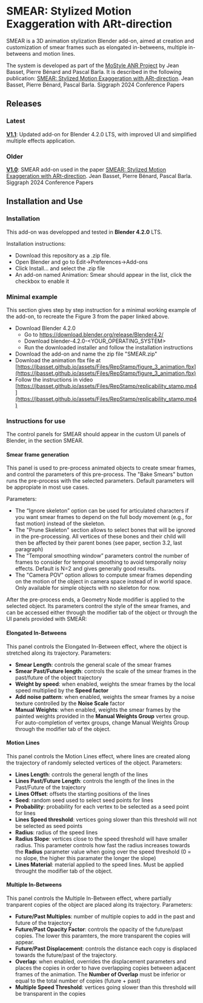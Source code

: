 # SMEAR: Stylized Motion Exaggeration with ARt-direction

SMEAR is a 3D animation stylization Blender add-on, aimed at creation and customization of smear frames such as elongated in-betweens, multiple in-betweens and motion lines.

The system is developed as part of the [MoStyle ANR Project](https://mostyle.github.io/) by Jean Basset, Pierre Bénard and Pascal Barla. It is described in the following publication:
[SMEAR: Stylized Motion Exaggeration with ARt-direction](https://hal.science/hal-04576817v1/document). Jean Basset, Pierre Bénard, Pascal Barla. Siggraph 2024 Conference Papers

## Releases

### Latest

**[V1.1](https://github.com/MoStyle/SMEAR/releases/tag/v1_1)**: Updated add-on for Blender 4.2.0 LTS, with improved UI and simplified multiple effects application.

### Older

**[V1.0](https://github.com/MoStyle/SMEAR/releases/tag/v1_0)**: SMEAR add-on used in the paper [SMEAR: Stylized Motion Exaggeration with ARt-direction](https://hal.science/hal-04576817v1/document). Jean Basset, Pierre Bénard, Pascal Barla. Siggraph 2024 Conference Papers

## Installation and Use

### Installation

This add-on was developped and tested in **Blender 4.2.0** LTS.

Installation instructions:
- Download this repository as a .zip file.
- Open Blender and go to Edit->Preferences->Add-ons
- Click Install... and select the .zip file
- An add-on named Animation: Smear should appear in the list, click the checkbox to enable it

### Minimal example

This section gives step by step instruction for a minimal working example of the add-on, to recreate the Figure 3 from the paper linked above.
- Download Blender 4.2.0
  - Go to https://download.blender.org/release/Blender4.2/
  - Download blender-4.2.0-<YOUR_OPERATING_SYSTEM>
  - Run the downloaded installer and follow the installation instructions
- Download the add-on and name the zip file "SMEAR.zip"
- Download the animation fbx file at [https://jbasset.github.io/assets/Files/RepStamp/figure_3_animation.fbx](https://jbasset.github.io/assets/Files/RepStamp/figure_3_animation.fbx)
- Follow the instructions in video [https://jbasset.github.io/assets/Files/RepStamp/replicability_stamp.mp4](https://jbasset.github.io/assets/Files/RepStamp/replicability_stamp.mp4)

### Instructions for use

The control panels for SMEAR should appear in the custom UI panels of Blender, in the section SMEAR.

#### Smear frame generation

This panel is used to pre-process animated objects to create smear frames, and control the parameters of this pre-process. The "Bake Smears" button runs the pre-process with the selected parameters. Default parameters will be appropiate in most use cases.

Parameters:
- The “Ignore skeleton” option can be used for articulated characters if you want smear frames to depend on the full body movement (e.g., for fast motion) instead of the skeleton.
- The "Prune Skeleton" section allows to select bones that will be ignored in the pre-processing. All vertices of these bones and their child will then be affected by their parent bones (see paper, section 3.2, last paragraph)
- The “Temporal smoothing window” parameters control the number of frames to consider for temporal smoothing to avoid temporally noisy effects. Default is N=2 and gives generally good results.
- The "Camera POV" option allows to compute smear frames depending on the motion of the object in camera space instead of in world space. Only available for simple objects with no skeleton for now.

After the pre-process ends, a Geometry Node modifier is applied to the selected object. Its parameters control the style of the smear frames, and can be accessed either through the modifier tab of the object or through the UI panels provided with SMEAR:

#### Elongated In-Betweens

This panel controls the Elongated In-Between effect, where the object is stretched along its trajectory.
Parameters:
- **Smear Length**: controls the general scale of the smear frames
- **Smear Past/Future length**: controls the scale of the smear frames in the past/future of the object trajectory
- **Weight by speed**: when enabled, weights the smear frames by the local speed multiplied by the **Speed factor**
- **Add noise pattern**: when enabled, weights the smear frames by a noise texture controlled by the **Noise Scale** factor
- **Manual Weights**: when enabled, weights the smear frames by the painted weights provided in the **Manual Weights Group** vertex group. For auto-completion of vertex groups, change Manual Weights Group through the modifier tab of the object.

#### Motion Lines

This panel controls the Motion Lines effect, where lines are created along the trajectory of randomly selected vertices of the object.
Parameters:
- **Lines Length**: controls the general length of the lines
- **Lines Past/Future Length**: controls the length of the lines in the Past/Future of the trajectory
- **Lines Offset**: offsets the starting positions of the lines
- **Seed**: random seed used to select seed points for lines
- **Probability**: probability for each vertex to be selected as a seed point for lines
- **Lines Speed threshold**: vertices going slower than this threshold will not be selected as seed points
- **Radius**: radius of the speed lines
- **Radius Slope**: vertices close to the speed threshold will have smaller radius. This parameter controls how fast the radius increases towards the **Radius** parameter value when going over the speed threshold (0 = no slope, the higher this paramater the longer the slope)
- **Lines Material**: material applied to the speed lines. Must be applied throught the modifier tab of the object.

#### Multiple In-Betweens

This panel controls the Multiple In-Between effect, where partially tranparent copies of the object are placed along its trajectory.
Parameters:
- **Future/Past Multiples**: number of multiple copies to add in the past and future of the trajectory
- **Future/Past Opacity Factor**: controls the opacity of the future/past copies. The lower this paramters, the more transparent the copies will appear.
- **Future/Past Displacement**: controls the distance each copy is displaced towards the future/past of the trajectory.
- **Overlap**: when enabled, overrides the displacement parameters and places the copies in order to have overlapping copies between adjacent frames of the animation. The **Number of Overlap** must be inferior or equal to the total number of copies (future + past)
- **Multiple Speed Threshold**: vertices going slower than this threshold will be transparent in the copies
